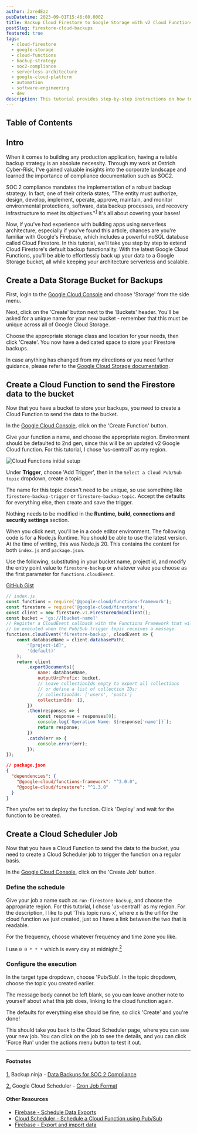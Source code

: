 ```yaml
---
author: JaredEzz
pubDatetime: 2023-09-01T15:46:00.000Z
title: Backup Cloud Firestore to Google Storage with v2 Cloud Functions
postSlug: firestore-cloud-backups
featured: true
tags:
  - cloud-firestore
  - google-storage
  - cloud-functions
  - backup-strategy
  - soc2-compliance
  - serverless-architecture
  - google-cloud-platform
  - automation
  - software-engineering
  - dev
description: This tutorial provides step-by-step instructions on how to back up your Cloud Firestore data to a Google Storage bucket utilizing the latest Google Cloud Functions
---
```


## Table of Contents
## Intro

When it comes to building any production application, having a reliable backup strategy is an absolute necessity. Through my work at Ostrich Cyber-Risk, I've gained valuable insights into the corporate landscape and learned the importance of compliance documentation such as SOC2.

SOC 2 compliance mandates the implementation of a robust backup strategy. In fact, one of their criteria states, "The entity must authorize, design, develop, implement, operate, approve, maintain, and monitor environmental protections, software, data backup processes, and recovery infrastructure to meet its objectives."<sup>[1](#footnotes)</sup> It's all about covering your bases!

Now, if you've had experience with building apps using serverless architecture, especially if you've found this article, chances are you're familiar with Google's Firebase, which includes a powerful noSQL database called Cloud Firestore. In this tutorial, we'll take you step by step to extend Cloud Firestore's default backup functionality. With the latest Google Cloud Functions, you'll be able to effortlessly back up your data to a Google Storage bucket, all while keeping your architecture serverless and scalable.


## Create a Data Storage Bucket for Backups

First, login to the [Google Cloud Console](https://console.cloud.google.com/storage/) and choose 'Storage' from the side menu. 

Next, click on the 'Create' button next to the 'Buckets' header. You'll be asked for a unique name for your new bucket - remember that this must be unique across all of Google Cloud Storage. 

Choose the appropriate storage class and location for your needs, then click 'Create'. You now have a dedicated space to store your Firestore backups.

In case anything has changed from my directions or you need further guidance, please refer to the [Google Cloud Storage documentation](https://cloud.google.com/storage/docs/creating-buckets).

## Create a Cloud Function to send the Firestore data to the bucket

Now that you have a bucket to store your backups, you need to create a Cloud Function to send the data to the bucket.

In the [Google Cloud Console](https://console.cloud.google.com/functions/), click on the 'Create Function' button.

Give your function a name, and choose the appropriate region. Environment should be defaulted to 2nd gen, since this will be an updated v2 Google Cloud function. For this tutorial, I chose 'us-central1' as my region.

![Cloud Functions initial setup](/assets/cloud-function-environment.png)

Under **Trigger**, choose 'Add Trigger', then in the `Select a Cloud Pub/Sub topic` dropdown, create a topic.

The name for this topic doesn't need to be unique, so use something like `firestore-backup-trigger` or `firestore-backup-topic`. Accept the defaults for everything else, then create and save the trigger.

Nothing needs to be modified in the **Runtime, build, connections and security settings** section.

When you click next, you'll be in a code editor environment. The following code is for a Node.js Runtime. You should be able to use the latest version. At the time of writing, this was Node.js 20. This contains the content for both `index.js` and `package.json`.

Use the following, substituting in your bucket name, project id, and modify the entry point value to `firestore-backup` or whatever value you choose as the first parameter for `functions.cloudEvent`.

[GitHub Gist](https://gist.github.com/JaredEzz/d074107cb4ae8990314702c5b3ee7e3b)

```javascript
// index.js 
const functions = require('@google-cloud/functions-framework');
const firestore = require('@google-cloud/firestore');
const client = new firestore.v1.FirestoreAdminClient();
const bucket = 'gs://[bucket-name]'
// Register a CloudEvent callback with the Functions Framework that will
// be executed when the Pub/Sub trigger topic receives a message.
functions.cloudEvent('firestore-backup', cloudEvent => {
    const databaseName = client.databasePath(
        "[project-id]",
        '(default)'
    );
    return client
        .exportDocuments({
            name: databaseName,
            outputUriPrefix: bucket,
            // Leave collectionIds empty to export all collections
            // or define a list of collection IDs:
            // collectionIds: ['users', 'posts']
            collectionIds: [],
        })
        .then(responses => {
            const response = responses[0];
            console.log(`Operation Name: ${response['name']}`);
            return response;
        })
        .catch(err => {
            console.error(err);
        });
});
```
    
```json
// package.json
{
  "dependencies": {
    "@google-cloud/functions-framework": "^3.0.0",
    "@google-cloud/firestore": "^1.3.0"
  }
}
```

Then you're set to deploy the function. Click 'Deploy' and wait for the function to be created.

## Create a Cloud Scheduler Job

Now that you have a Cloud Function to send the data to the bucket, you need to create a Cloud Scheduler job to trigger the function on a regular basis.

In the [Google Cloud Console](https://console.cloud.google.com/cloudscheduler), click on the 'Create Job' button.

### Define the schedule
Give your job a name such as `run-firestore-backup`, and choose the appropriate region. For this tutorial, I chose 'us-central1' as my region. For the description, I like to put 'This topic runs x', where x is the url for the cloud function we just created, just so I have a link between the two that is readable.

For the frequency, choose whatever frequency and time zone you like. 

I use `0 0 * * *` which is every day at midnight.[<sup>2</sup>](#footnotes)

### Configure the execution

In the target type dropdown, choose 'Pub/Sub'. In the topic dropdown, choose the topic you created earlier.

The message body cannot be left blank, so you can leave another note to yourself about what this job does, linking to the cloud function again.

The defaults for everything else should be fine, so click 'Create' and you're done! 

This should take you back to the Cloud Scheduler page, where you can see your new job. You can click on the job to see the details, and you can click 'Force Run' under the actions menu button to test it out.

---

#### Footnotes

[1.](#intro) Backup.ninja - [Data Backups for SOC 2 Compliance](https://backup.ninja/news/data-backups-soc-2-compliance)

[2.](#create-a-cloud-scheduler-job) Google Cloud Scheduler - [Cron Job Format](https://cloud.google.com/scheduler/docs/configuring/cron-job-schedules#cron_job_format)

#### Other Resources

- [Firebase - Schedule Data Exports](https://firebase.google.com/docs/firestore/solutions/schedule-export#gcp-console)
- [Cloud Scheduler - Schedule a Cloud Function using Pub/Sub](https://cloud.google.com/scheduler/docs/tut-pub-sub)
- [Firebase - Export and import data](https://firebase.google.com/docs/firestore/manage-data/export-import)